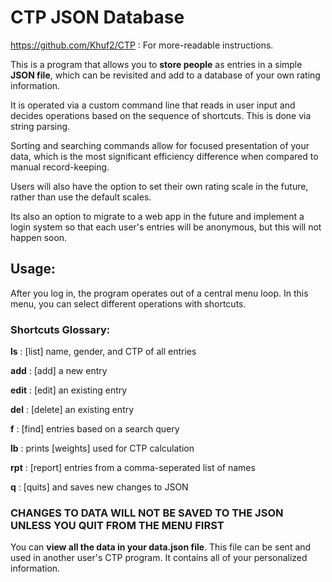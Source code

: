 # CTP JSON Database

https://github.com/Khuf2/CTP : For more-readable instructions.

This is a program that allows you to **store people** as entries in a simple
**JSON file**, which can be revisited and add to a database of your own rating
information. 

It is operated via a custom command line that reads in user input and decides operations based
on the sequence of shortcuts. This is done via string parsing.

Sorting and searching commands allow for focused presentation of your data, which
is the most significant efficiency difference when compared to manual record-keeping.

Users will also have the option to set their own rating
scale in the future, rather than use the default scales.

Its also an option to migrate to a web app in the future and implement a login system so that
each user's entries will be anonymous, but this will not happen soon.

## Usage:

After you log in, the program operates out of a central menu loop.
In this menu, you can select different operations with shortcuts.

### Shortcuts Glossary:

**ls**
: [list] name, gender, and CTP of all entries

**add**
: [add] a new entry

**edit**
: [edit] an existing entry

**del**
: [delete] an existing entry

**f**
: [find] entries based on a search query

**lb**
: prints [weights] used for CTP calculation

**rpt**
: [report] entries from a comma-seperated list of names

**q**
: [quits] and saves new changes to JSON

### CHANGES TO DATA WILL NOT BE SAVED TO THE JSON UNLESS YOU QUIT FROM THE MENU FIRST

You can **view all the data in your data.json file**. This file can be sent and used in another
user's CTP program. It contains all of your personalized information. 
